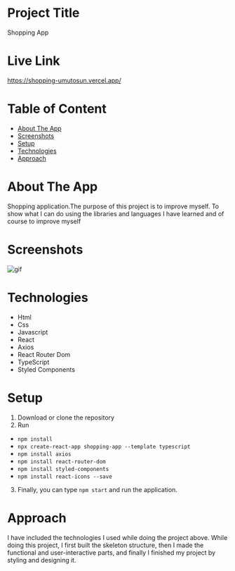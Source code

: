 # Project Title
Shopping App
# Live Link 
https://shopping-umutosun.vercel.app/
# Table of Content
* [About The App](#about-the-app)
* [Screenshots](#screenshots)
* [Setup](#setup)
* [Technologies](#technologies)
* [Approach](#approach)
# About The App
Shopping application.The purpose of this project is to improve myself. To show what I can do using the libraries and languages I have learned and of course to improve myself
# Screenshots
![gif](https://github.com/umutosun/shopping/blob/master/src/assets/project.gif)
# Technologies
* Html
* Css
* Javascript
* React
* Axios
* React Router Dom
* TypeScript
* Styled Components
# Setup
1. Download or clone the repository
2. Run
* `npm install` 
* `npx create-react-app shopping-app --template typescript`
* `npm install axios`
* `npm install react-router-dom`
* `npm install styled-components`
* `npm install react-icons --save`
3. Finally, you can type `npm start` and run the application.
# Approach
I have included the technologies I used while doing the project above. While doing this project, I first built the skeleton structure, then I made the functional and user-interactive parts, and finally I finished my project by styling and designing it.
